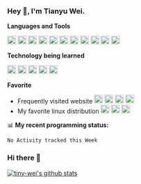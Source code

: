 ### Hey 👋, I'm Tianyu Wei.

**Languages and Tools**  

<img height="20" src="https://cdn.jsdelivr.net/npm/simple-icons@5.11.0/icons/html5.svg">
<code><img height="20" src="https://cdn.jsdelivr.net/npm/simple-icons@5.11.0/icons/css3.svg"></code>
<code><img height="20" src="https://cdn.jsdelivr.net/npm/simple-icons@5.11.0/icons/javascript.svg"></code>
<code><img height="20" src="https://cdn.jsdelivr.net/npm/simple-icons@5.11.0/icons/python.svg"></code>
<code><img height="20" src="https://cdn.jsdelivr.net/npm/simple-icons@5.11.0/icons/visualstudiocode.svg"></code>
<code><img height="20" src="https://cdn.jsdelivr.net/npm/simple-icons@5.11.0/icons/pycharm.svg"></code>
<code><img height="20" src="https://cdn.jsdelivr.net/npm/simple-icons@5.11.0/icons/git.svg"></code>
<code><img height="20" src="https://cdn.jsdelivr.net/npm/simple-icons@5.11.0/icons/nginx.svg"></code>
<code><img height="20" src="https://cdn.jsdelivr.net/npm/simple-icons@5.11.0/icons/hexo.svg"></code>
<code><img height="20" src="https://cdn.jsdelivr.net/npm/simple-icons@5.11.0/icons/grafana.svg"></code>
<code><img height="20" src="https://cdn.jsdelivr.net/npm/simple-icons@5.11.0/icons/prometheus.svg"></code>

**Technology being learned**

<code><img height="20" src="https://cdn.jsdelivr.net/npm/simple-icons@5.11.0/icons/linux.svg"></code>
<code><img height="20" src="https://cdn.jsdelivr.net/npm/simple-icons@5.11.0/icons/vim.svg"></code>
<code><img height="20" src="https://cdn.jsdelivr.net/npm/simple-icons@5.11.0/icons/docker.svg"></code>
<code><img height="20" src="https://cdn.jsdelivr.net/npm/simple-icons@5.11.0/icons/curl.svg"></code>
<code><img height="20" src="https://cdn.jsdelivr.net/npm/simple-icons@5.11.0/icons/deno.svg"></code>


**Favorite**
* Frequently visited website
<code><img height="20" src="https://cdn.jsdelivr.net/npm/simple-icons@5.11.0/icons/github.svg"></code>
<code><img height="20" src="https://cdn.jsdelivr.net/npm/simple-icons@5.11.0/icons/google.svg"></code>
<code><img height="20" src="https://cdn.jsdelivr.net/npm/simple-icons@5.11.0/icons/bilibili.svg"></code>
<code><img height="20" src="https://cdn.jsdelivr.net/npm/simple-icons@5.11.0/icons/mdnwebdocs.svg"></code>
* My favorite linux distribution
<code><img height="20" src="https://cdn.jsdelivr.net/npm/simple-icons@5.11.0/icons/debian.svg"></code>
<code><img height="20" src="https://cdn.jsdelivr.net/npm/simple-icons@5.11.0/icons/kalilinux.svg"></code>
<code><img height="20" src="https://cdn.jsdelivr.net/npm/simple-icons@5.11.0/icons/ubuntu.svg"></code>



📊 **My recent programming status:**
```text
No Activity tracked this Week
```
### Hi there 👋
[![tiny-wei's github stats](https://github-readme-stats.vercel.app/api?username=tiny-wei)](https://github.com/anuraghazra/github-readme-stats)
<!--
**Tiny-Wei/Tiny-Wei** is a ✨ _special_ ✨ repository because its `README.md` (this file) appears on your GitHub profile.

Here are some ideas to get you started:

- 🔭 I’m currently working on ...
- 🌱 I’m currently learning ...
- 👯 I’m looking to collaborate on ...
- 🤔 I’m looking for help with ...
- 💬 Ask me about ...
- 📫 How to reach me: ...
- 😄 Pronouns: ...
- ⚡ Fun fact: ...
-->
